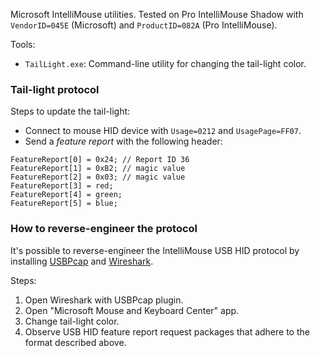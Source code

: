 Microsoft IntelliMouse utilities. Tested on Pro IntelliMouse Shadow with `VendorID=045E` (Microsoft) and `ProductID=082A` (Pro IntelliMouse).

Tools:
* `TailLight.exe`: Command-line utility for changing the tail-light color.

### Tail-light protocol
Steps to update the tail-light:
* Connect to mouse HID device with `Usage=0212` and `UsagePage=FF07`.
* Send a *feature report* with the following header:
```
FeatureReport[0] = 0x24; // Report ID 36
FeatureReport[1] = 0xB2; // magic value
FeatureReport[2] = 0x03; // magic value
FeatureReport[3] = red;
FeatureReport[4] = green;
FeatureReport[5] = blue;
```

### How to reverse-engineer the protocol
It's possible to reverse-engineer the IntelliMouse USB HID protocol by installing [USBPcap](https://desowin.org/usbpcap/) and [Wireshark](https://www.wireshark.org/).

Steps:
1. Open Wireshark with USBPcap plugin.
2. Open "Microsoft Mouse and Keyboard Center" app.
3. Change tail-light color.
4. Observe USB HID feature report request packages that adhere to the format described above. 
